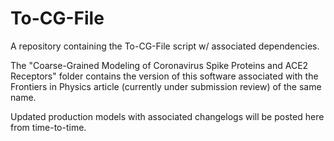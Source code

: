 # To-CG-File
A repository containing the To-CG-File script w/ associated dependencies.

The "Coarse-Grained Modeling of Coronavirus Spike Proteins and ACE2 Receptors" folder contains the version of this software associated with the Frontiers in Physics article (currently under submission review) of the same name.

Updated production models with associated changelogs will be posted here from time-to-time.
